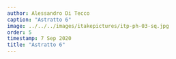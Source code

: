 ```yaml
---
author: Alessandro Di Tecco
caption: "Astratto 6"
image: ../../../images/itakepictures/itp-ph-03-sq.jpg
order: 5
timestamp: 7 Sep 2020
title: "Astratto 6"
---
```

